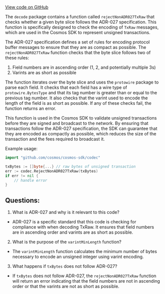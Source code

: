[View code on GitHub](https://github.com/cosmos/cosmos-sdk/blob/main/x/tx/decode/adr027.go)

The `decode` package contains a function called `rejectNonADR027TxRaw` that checks whether a given byte slice follows the ADR-027 specification. This function is specifically designed to check the encoding of `TxRaw` messages, which are used in the Cosmos SDK to represent unsigned transactions. 

The ADR-027 specification defines a set of rules for encoding protocol buffer messages to ensure that they are as compact as possible. The `rejectNonADR027TxRaw` function checks that the byte slice follows two of these rules: 

1. Field numbers are in ascending order (1, 2, and potentially multiple 3s)
2. Varints are as short as possible

The function iterates over the byte slice and uses the `protowire` package to parse each field. It checks that each field has a wire type of `protowire.BytesType` and that its tag number is greater than or equal to the previous tag number. It also checks that the varint used to encode the length of the field is as short as possible. If any of these checks fail, the function returns an error.

This function is used in the Cosmos SDK to validate unsigned transactions before they are signed and broadcast to the network. By ensuring that transactions follow the ADR-027 specification, the SDK can guarantee that they are encoded as compactly as possible, which reduces the size of the transaction and the fees required to broadcast it. 

Example usage:

```go
import "github.com/cosmos/cosmos-sdk/codec"

txBytes := []byte{...} // raw bytes of unsigned transaction
err := codec.RejectNonADR027TxRaw(txBytes)
if err != nil {
    // handle error
}
```
## Questions: 
 1. What is ADR-027 and why is it relevant to this code?
- ADR-027 is a specific standard that this code is checking for compliance with when decoding TxRaw. It ensures that field numbers are in ascending order and varints are as short as possible.

2. What is the purpose of the `varintMinLength` function?
- The `varintMinLength` function calculates the minimum number of bytes necessary to encode an unsigned integer using varint encoding.

3. What happens if `txBytes` does not follow ADR-027?
- If `txBytes` does not follow ADR-027, the `rejectNonADR027TxRaw` function will return an error indicating that the field numbers are not in ascending order or that the varints are not as short as possible.